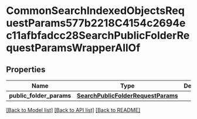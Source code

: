 # CommonSearchIndexedObjectsRequestParams577b2218C4154c2694ec11afbfadcc28SearchPublicFolderRequestParamsWrapperAllOf


## Properties
Name | Type | Description | Notes
------------ | ------------- | ------------- | -------------
**public_folder_params** | [**SearchPublicFolderRequestParams**](SearchPublicFolderRequestParams.md) |  | [optional] 

[[Back to Model list]](../README.md#documentation-for-models) [[Back to API list]](../README.md#documentation-for-api-endpoints) [[Back to README]](../README.md)


